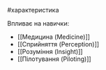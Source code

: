 #характеристика

Впливає на навички:
- [[Медицина (Medicine)]]
- [[Сприйняття (Perception)]]
- [[Розуміння (Insight)]]
- [[Пілотування (Piloting)]]